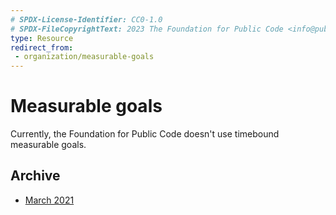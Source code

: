 ```yaml
---
# SPDX-License-Identifier: CC0-1.0
# SPDX-FileCopyrightText: 2023 The Foundation for Public Code <info@publiccode.net>
type: Resource
redirect_from:
 - organization/measurable-goals
---
```


# Measurable goals

Currently, the Foundation for Public Code doesn't use timebound measurable goals.

## Archive

- [March 2021](measurable-goals-2021-03.md)
